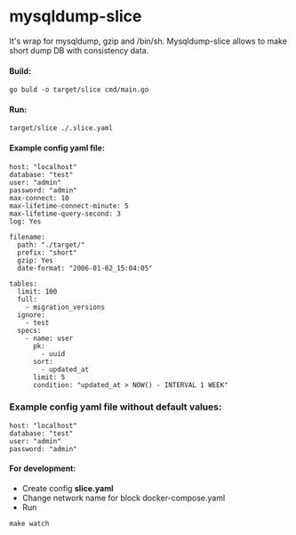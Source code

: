 # mysqldump-slice
It's wrap for mysqldump, gzip and /bin/sh. Mysqldump-slice allows to make short dump DB with consistency data.

#### Build:
```
go buld -o target/slice cmd/main.go
```

#### Run:
```
target/slice ./.slice.yaml
```

#### Example config yaml file:
```
host: "localhost"
database: "test"
user: "admin"
password: "admin"
max-connect: 10
max-lifetime-connect-minute: 5
max-lifetime-query-second: 3
log: Yes

filename:
  path: "./target/"
  prefix: "short"
  gzip: Yes
  date-format: "2006-01-02_15:04:05"

tables:
  limit: 100
  full:
    - migration_versions
  ignore:
    - test 
  specs:
    - name: user
      pk:
        - uuid
      sort:
        - updated_at
      limit: 5
      condition: "updated_at > NOW() - INTERVAL 1 WEEK"
```

### Example config yaml file without default values:
```
host: "localhost"
database: "test"
user: "admin"
password: "admin"
```

#### For development:
- Create config **slice.yaml**
- Change network name for block docker-compose.yaml
- Run
```
make watch
```

